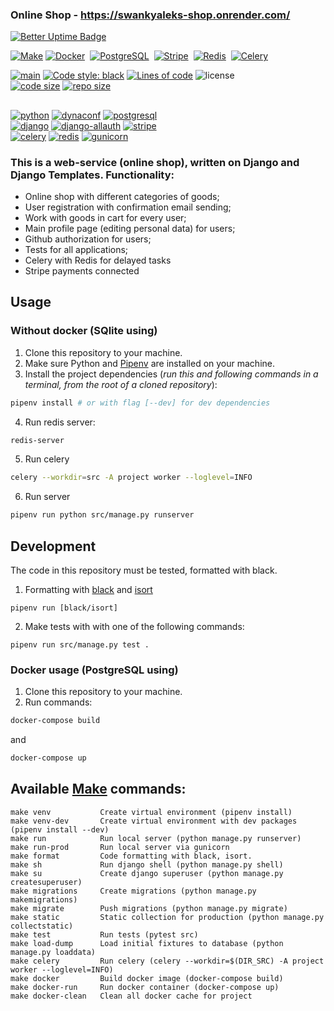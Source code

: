 ### Online Shop - https://swankyaleks-shop.onrender.com/
[![Better Uptime Badge](https://betteruptime.com/status-badges/v1/monitor/jne9.svg)](https://betteruptime.com/?utm_source=status_badge)

[![Make](https://img.shields.io/badge/Make-%23008FBA.svg?style=for-the-badge&logo=gnu&logoColor=white)](https://www.gnu.org/software/make/)
[![Docker](https://img.shields.io/badge/docker-%230db7ed.svg?style=for-the-badge&logo=docker&logoColor=white)](https://www.docker.com/)&nbsp;
[![PostgreSQL](https://img.shields.io/badge/-PostgreSQL-blue?logo=postgresql&style=for-the-badge&logoColor=white)](https://postgresql.org)&nbsp;
[![Stripe](https://img.shields.io/badge/Stripe-626CD9?style=for-the-badge&logo=Stripe&logoColor=white)](https://stripe.com/)&nbsp;
[![Redis](https://img.shields.io/badge/redis-%23DD0031.svg?&style=for-the-badge&logo=redis&logoColor=white)](https://redis.io/)&nbsp;
[![Celery](https://img.shields.io/badge/celery-%2337814A.svg?&style=for-the-badge&logo=celery&logoColor=white)](https://docs.celeryq.dev/en/stable/)&nbsp;

[![main](https://github.com/swankyalex/Online-shop-django/actions/workflows/python-app.yml/badge.svg?branch=master)](https://github.com/swankyalex/Online-shop-django/actions)
[![Code style: black](https://img.shields.io/badge/code%20style-black-000000.svg)](https://github.com/psf/black)
[![Lines of code](https://img.shields.io/tokei/lines/github/swankyalex/Online-shop-django)](https://github.com/swankyalex/Online-shop-django/tree/master)
![license](https://img.shields.io/badge/license-Apache%202-blue)
<br>
[![code size](https://img.shields.io/github/languages/code-size/swankyalex/Online-shop-django)](./)
[![repo size](https://img.shields.io/github/repo-size/swankyalex/Online-shop-django)](./)
##
[![python](https://img.shields.io/github/pipenv/locked/python-version/swankyalex/Online-shop-django)](https://www.python.org/)
[![dynaconf](https://img.shields.io/github/pipenv/locked/dependency-version/swankyalex/Online-shop-django/dynaconf)](https://www.dynaconf.com/)
[![postgresql](https://img.shields.io/badge/PostgreSQL-15.1-blue)](https://postgresql.org)
<br>
[![django](https://img.shields.io/github/pipenv/locked/dependency-version/swankyalex/Online-shop-django/django)](https://www.djangoproject.com/)
[![django-allauth](https://img.shields.io/github/pipenv/locked/dependency-version/swankyalex/Online-shop-django/django-allauth)](https://django-allauth.readthedocs.io/en/latest/)
[![stripe](https://img.shields.io/github/pipenv/locked/dependency-version/swankyalex/Online-shop-django/stripe)](https://stripe.com/)
<br>
[![celery](https://img.shields.io/github/pipenv/locked/dependency-version/swankyalex/Online-shop-django/celery)](https://docs.celeryq.dev/en/stable/)
[![redis](https://img.shields.io/github/pipenv/locked/dependency-version/swankyalex/Online-shop-django/django-redis)](https://redis.io/)
[![gunicorn](https://img.shields.io/github/pipenv/locked/dependency-version/swankyalex/Online-shop-django/gunicorn)](https://gunicorn.org/)

### This is a web-service (online shop), written on Django and Django Templates. Functionality:
- Online shop with different categories of goods;
- User registration with confirmation email sending;
- Work with goods in cart for every user;
- Main profile page (editing personal data) for users;
- Github authorization for users;
- Tests for all applications;
- Celery with Redis for delayed tasks
- Stripe payments connected

## Usage
### Without docker (SQlite using)
1. Clone this repository to your machine.
2. Make sure Python and [Pipenv](https://pipenv.pypa.io/en/latest/) are installed on your machine.
3. Install the project dependencies (*run this and following commands in a terminal, from the root of a cloned repository*):
```sh
pipenv install # or with flag [--dev] for dev dependencies
```
4. Run redis server:
```sh
redis-server
```
5. Run celery
```sh
celery --workdir=src -A project worker --loglevel=INFO
```
6. Run server
```sh
pipenv run python src/manage.py runserver
```

## Development

The code in this repository must be tested, formatted with black.

1. Formatting with [black](https://black.readthedocs.io/en/stable/) and [isort](https://pycqa.github.io/isort/) 
```
pipenv run [black/isort]
```
2. Make tests with with one of the following commands:
```
pipenv run src/manage.py test .
```

### Docker usage (PostgreSQL using)
1. Clone this repository to your machine.
2. Run commands:
```sh
docker-compose build  
```
and
```sh
docker-compose up 
```

## Available [Make](https://www.gnu.org/software/make/) commands:

```
make venv           Сreate virtual environment (pipenv install)
make venv-dev       Сreate virtual environment with dev packages (pipenv install --dev)
make run            Run local server (python manage.py runserver)
make run-prod       Run local server via gunicorn
make format         Code formatting with black, isort.
make sh             Run django shell (python manage.py shell)
make su             Create django superuser (python manage.py createsuperuser)
make migrations     Create migrations (python manage.py makemigrations)
make migrate        Push migrations (python manage.py migrate)
make static         Static collection for production (python manage.py collectstatic)
make test           Run tests (pytest src)
make load-dump      Load initial fixtures to database (python manage.py loaddata)
make celery         Run celery (celery --workdir=$(DIR_SRC) -A project worker --loglevel=INFO)
make docker         Build docker image (docker-compose build)
make docker-run     Run docker container (docker-compose up)
make docker-clean   Clean all docker cache for project
```


